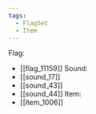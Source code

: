 ```yaml
---
tags:
  - FlagSet
  - Item
---
```

Flag:
- [[flag_11159]]
Sound:
- [[sound_17]]
- [[sound_43]]
- [[sound_44]]
Item:
- [[item_1006]]
